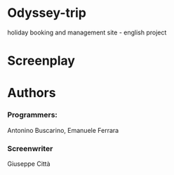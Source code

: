 # Odyssey-trip
holiday booking and management site - english project

# Screenplay


# Authors

 ### Programmers:
 Antonino Buscarino, Emanuele Ferrara

### Screenwriter
Giuseppe Città
